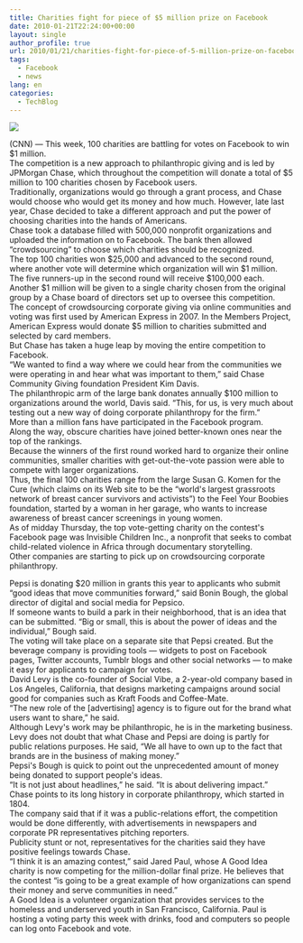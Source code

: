 ```yaml
---
title: Charities fight for piece of $5 million prize on Facebook
date: 2010-01-21T22:24:00+00:00
layout: single
author_profile: true
url: 2010/01/21/charities-fight-for-piece-of-5-million-prize-on-facebook/
tags:
  - Facebook
  - news
lang: en
categories: 
  - TechBlog
---
```

[![](http://1.bp.blogspot.com/_vaUVXcmC3OI/S1jMxpgwllI/AAAAAAAAAtA/xQya7-xo_dU/s320/story.jpg)](http://1.bp.blogspot.com/_vaUVXcmC3OI/S1jMxpgwllI/AAAAAAAAAtA/xQya7-xo_dU/s1600-h/story.jpg)

(CNN) — This week, 100 charities are battling for votes on Facebook to win $1 million.  
The competition is a new approach to philanthropic giving and is led by JPMorgan Chase, which throughout the competition will donate a total of $5 million to 100 charities chosen by Facebook users.  
Traditionally, organizations would go through a grant process, and Chase would choose who would get its money and how much. However, late last year, Chase decided to take a different approach and put the power of choosing charities into the hands of Americans.  
Chase took a database filled with 500,000 nonprofit organizations and uploaded the information on to Facebook. The bank then allowed “crowdsourcing” to choose which charities should be recognized.  
The top 100 charities won $25,000 and advanced to the second round, where another vote will determine which organization will win $1 million. The five runners-up in the second round will receive $100,000 each.  
Another $1 million will be given to a single charity chosen from the original group by a Chase board of directors set up to oversee this competition.  
The concept of crowdsourcing corporate giving via online communities and voting was first used by American Express in 2007. In the Members Project, American Express would donate $5 million to charities submitted and selected by card members.  
But Chase has taken a huge leap by moving the entire competition to Facebook.  
“We wanted to find a way where we could hear from the communities we were operating in and hear what was important to them,” said Chase Community Giving foundation President Kim Davis.  
The philanthropic arm of the large bank donates annually $100 million to organizations around the world, Davis said. “This, for us, is very much about testing out a new way of doing corporate philanthropy for the firm.”  
More than a million fans have participated in the Facebook program.  
Along the way, obscure charities have joined better-known ones near the top of the rankings.  
Because the winners of the first round worked hard to organize their online communities, smaller charities with get-out-the-vote passion were able to compete with larger organizations.  
Thus, the final 100 charities range from the large Susan G. Komen for the Cure (which claims on its Web site to be the “world's largest grassroots network of breast cancer survivors and activists”) to the Feel Your Boobies foundation, started by a woman in her garage, who wants to increase awareness of breast cancer screenings in young women.  
As of midday Thursday, the top vote-getting charity on the contest's Facebook page was Invisible Children Inc., a nonprofit that seeks to combat child-related violence in Africa through documentary storytelling.  
Other companies are starting to pick up on crowdsourcing corporate philanthropy.

Pepsi is donating $20 million in grants this year to applicants who submit “good ideas that move communities forward,” said Bonin Bough, the global director of digital and social media for Pepsico.  
If someone wants to build a park in their neighborhood, that is an idea that can be submitted. “Big or small, this is about the power of ideas and the individual,” Bough said.  
The voting will take place on a separate site that Pepsi created. But the beverage company is providing tools — widgets to post on Facebook pages, Twitter accounts, Tumblr blogs and other social networks — to make it easy for applicants to campaign for votes.  
David Levy is the co-founder of Social Vibe, a 2-year-old company based in Los Angeles, California, that designs marketing campaigns around social good for companies such as Kraft Foods and Coffee-Mate.  
“The new role of the [advertising] agency is to figure out for the brand what users want to share,” he said.  
Although Levy's work may be philanthropic, he is in the marketing business. Levy does not doubt that what Chase and Pepsi are doing is partly for public relations purposes. He said, “We all have to own up to the fact that brands are in the business of making money.”  
Pepsi's Bough is quick to point out the unprecedented amount of money being donated to support people's ideas.  
“It is not just about headlines,” he said. “It is about delivering impact.”  
Chase points to its long history in corporate philanthropy, which started in 1804.  
The company said that if it was a public-relations effort, the competition would be done differently, with advertisements in newspapers and corporate PR representatives pitching reporters.  
Publicity stunt or not, representatives for the charities said they have positive feelings towards Chase.  
“I think it is an amazing contest,” said Jared Paul, whose A Good Idea charity is now competing for the million-dollar final prize. He believes that the contest “is going to be a great example of how organizations can spend their money and serve communities in need.”  
A Good Idea is a volunteer organization that provides services to the homeless and underserved youth in San Francisco, California. Paul is hosting a voting party this week with drinks, food and computers so people can log onto Facebook and vote.
